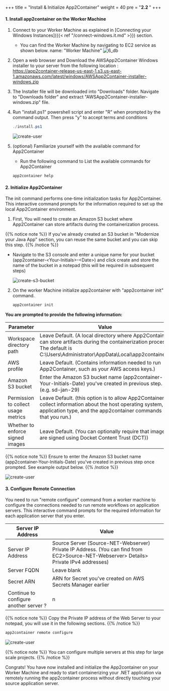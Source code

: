 +++
title = "Install & Initialize App2Container"
weight = 40
pre = "<b>2.2 </b>"
+++

#### 1. Install app2container on the Worker Machine

1. Connect to your Worker Machine as explained in [Connecting your Windows Instances]({{< ref "/connect-windows.it.md" >}}) section.
    - You can find the Worker Machine by navigating to EC2 service as shown below.  name: "Worker Machine"
   ![6_db](/db-mig/net-worker-machine.png)

2. Open a web browser and Download the AWSApp2Container Windows installer to your server from the following location : <https://app2container-release-us-east-1.s3.us-east-1.amazonaws.com/latest/windows/AWSApp2Container-installer-windows.zip>

3. The Installer file will be downloaded into "Downloads" folder. Navigate to "Downloads folder" and extract "AWSApp2Container-installer-windows.zip" file.
4. Run "install.ps1" powershell script and enter "R" when prompted by the command output. Then press "y" to accept terms and conditions

    ```powershell
    ./install.ps1
    ```

    ![create-user](/setting-up-app2container/net-install-a2c.png)

5. (optional) Familiarize yourself with the available command for App2Container

    - Run the following command to List the available commands for App2Container

    ```powershell
    app2container help
    ```

#### 2. Initialize App2Container

The init command performs one-time initialization tasks for App2Container. This interactive command prompts for the information required to set up the local App2Container environment.

1. First, You will need to create an Amazon S3 bucket where App2Container can store artifacts during the containerization process.

{{% notice note %}}
If you've already created an S3 bucket in "Modernize your Java App" section, you can reuse the same bucket and you can skip this step.
{{% /notice %}}

- Navigate to the S3 console and enter a unique name for your bucket (app2container-\<Your-Initials\>-\<Date\>) and click create and store the name of the bucket in a notepad (this will be required in subsequent steps)

    ![create-s3-bucket](/setting-up-app2container/s3-create-bucket.png)

2. On the worker Machine initialize app2container with  "app2container init" command.

    ```powershell
    app2container init
    ```

  **You are prompted to provide the following information:**

| Parameter              | Value             |
| ---------------------- | ---------------- |
| Workspace directory path                | Leave Default. (A local directory where App2Container can store artifacts during the containerization process. The default is C:\Users\Administrator\AppData\Local\app2container.)|
| AWS profile               | Leave Default. (Contains information needed to run App2Container, such as your AWS access keys.)          |
| Amazon S3 bucket                | Enter the Amazon S3 bucket name (app2container-Your-Initials-Date) you've created in previous step. (e.g. sd-jan-29)          |
| Permission to collect usage metrics              | Leave Default. (this option is to allow App2Container to collect information about the host operating system, application type, and the app2container commands that you run.)          |
| Whether to enforce signed images               | Leave Default. (You can optionally require that images are signed using Docket Content Trust (DCT))          |

{{% notice note %}}
Ensure to enter the Amazon S3 bucket name (app2container-Your-Initials-Date) you've created in previous step once prompted. See example output below.
{{% /notice %}}

![create-user](/setting-up-app2container/net-a2c-init.png)

#### 3. Configure Remote Connection

You need to run "remote configure" command from a worker machine to configure the connections needed to run remote workflows on application servers. This interactive command prompts for the required information for each application server that you enter.

| Server IP Address              | Value             |
| ---------------------- | ---------------- |
| Server IP Address                | Source Server (Source-NET-Webserver) Private IP Address. (You can find from EC2>Source-NET-Webserver> Details> Private IPv4  addresses)           |
| Server FQDN                | Leave blank          |
| Secret ARN                | ARN for Secret you've created on AWS Secrets Manager earlier          |
| Continue to configure another server ?                | n          |

{{% notice note %}}
Copy the Private IP address of the Web Server to your notepad, you will use it in the following sections.
{{% /notice %}}

```powershell
app2container remote configure
```

  ![create-user](/setting-up-app2container/net-remote-configure.png)

{{% notice note %}}
You can configure multiple servers at this step for large scale projects.
{{% /notice %}}

Congrats! You have now installed and initialize the App2container on your Worker Machine and ready to start containerizing your .NET application via remotely running the app2container process without directly touching your source application server.
